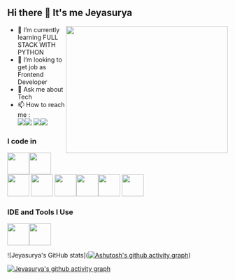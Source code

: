 ## Hi there 👋 It's me Jeyasurya

<img align="right" width="370" height="290" src="https://i.pinimg.com/originals/47/f0/34/47f0342cec72b800463bf003eac1257e.gif">
                                             
- 🌱 I’m currently learning FULL STACK WITH PYTHON
- 🤔 I’m looking to get job as Frontend Developer
- 💬 Ask me about Tech
- 📫 How to reach me :
<br />[<img src="https://img.shields.io/badge/Instagram-E4405F?style=for-the-badge&logo=instagram&logoColor=white" />](https://www.instagram.com/x_.deadpool_x?igsh=MXVwODcyaGUxb3g4Zw==)[<img src="https://img.shields.io/badge/Telegram-2CA5E0?style=for-the-badge&logo=telegram&logoColor=white" />](http://t.me/dead_pool_33) [<img src="https://img.shields.io/badge/Twitter-1DA1F2?style=for-the-badge&logo=twitter&logoColor=white" />](https://x.com/_Jeyasurya?t=7PINPLYaVzrlJQXRaZ03vg&s=09)[<img src="https://img.shields.io/badge/LinkedIn-0077B5?style=for-the-badge&logo=linkedin&logoColor=white" />](https://www.linkedin.com/in/jeyasuryaa?utm_source=share&utm_campaign=share_via&utm_content=profile&utm_medium=android_app)
  

### I code in
<img height="50" width="50" src="https://img.icons8.com/color/48/000000/python.png" /><img height="50" width="50" src="https://img.icons8.com/color/48/000000/html-5.png" /> <img height="50" width="50" src="https://img.icons8.com/color/48/000000/css3.png" />  <img height="50" width="50" src="https://img.icons8.com/color/48/000000/bootstrap.png" />
<img height="50" width="50" src="https://img.icons8.com/color/48/000000/javascript.png"/><img height="50" width="50" src="https://img.icons8.com/color/48/000000/react-native.png"/><img height="50" width="50" src="https://img.icons8.com/color/48/000000/mysql-logo.png"/> <img height="50" width="50" src="https://img.icons8.com/color/48/000000/nodejs.png"/>

### IDE and Tools I Use
<img height="50" width="50" src="https://img.icons8.com/color/48/000000/visual-studio-code-2019.png"/><img height="50" width="50" src="https://img.icons8.com/color/50/000000/git.png"/>


![Jeyasurya's GitHub stats]([![Ashutosh's github activity graph](https://github-readme-activity-graph.vercel.app/graph?username=Jeyasurya23&bg_color=ffcfe9&color=9e4c98&line=9e4c98&point=403d3d&area=true&hide_border=true)](https://github.com/ashutosh00710/github-readme-activity-graph))


[![Jeyasurya's github activity graph](https://github-readme-activity-graph.vercel.app/graph?username=Jeyasurya23&bg_color=000000&color=ffffff&line=51f565&point=ffffff&area=true&hide_border=true)](https://github.com/ashutosh00710/github-readme-activity-graph)

